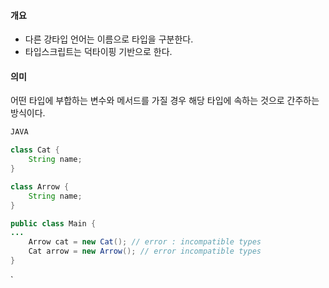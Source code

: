 #### 개요
- 다른 강타입 언어는 이름으로 타입을 구분한다.
- 타입스크립트는 덕타이핑 기반으로 한다.

#### 의미
어떤 타입에 부합하는 변수와 메서드를 가질 경우 해당 타입에 속하는 것으로 간주하는 방식이다.

```java
JAVA

class Cat {
	String name;
}

class Arrow {
	String name;
}

public class Main {
...
	Arrow cat = new Cat(); // error : incompatible types
	Cat arrow = new Arrow(); // error incompatible types
}
```

`
